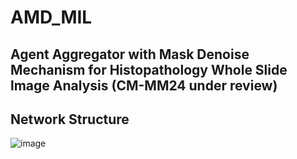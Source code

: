 # AMD_MIL
## Agent Aggregator with Mask Denoise Mechanism for Histopathology Whole Slide lmage Analysis (CM-MM24 under review)

## Network Structure
![image](https://github.com/lingxitong/AMD_MIL/blob/main/network.png)
